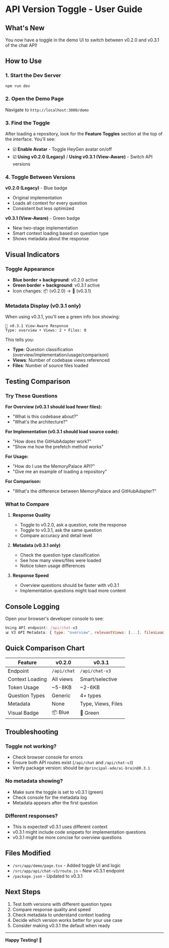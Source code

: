 # API Version Toggle - User Guide

## What's New

You now have a toggle in the demo UI to switch between v0.2.0 and v0.3.1 of the chat API!

## How to Use

### 1. Start the Dev Server
```bash
npm run dev
```

### 2. Open the Demo Page
Navigate to `http://localhost:3000/demo`

### 3. Find the Toggle
After loading a repository, look for the **Feature Toggles** section at the top of the interface. You'll see:

- ☑️ **Enable Avatar** - Toggle HeyGen avatar on/off
- ☑️ **Using v0.2.0 (Legacy)** / **Using v0.3.1 (View-Aware)** - Switch API versions

### 4. Toggle Between Versions

**v0.2.0 (Legacy)** - Blue badge
- Original implementation
- Loads all context for every question
- Consistent but less optimized

**v0.3.1 (View-Aware)** - Green badge
- New two-stage implementation
- Smart context loading based on question type
- Shows metadata about the response

## Visual Indicators

### Toggle Appearance
- **Blue border + background**: v0.2.0 active
- **Green border + background**: v0.3.1 active
- Icon changes: 📦 (v0.2.0) → 🚀 (v0.3.1)

### Metadata Display (v0.3.1 only)
When using v0.3.1, you'll see a green info box showing:
```
🚀 v0.3.1 View-Aware Response
Type: overview • Views: 2 • Files: 0
```

This tells you:
- **Type**: Question classification (overview/implementation/usage/comparison)
- **Views**: Number of codebase views referenced
- **Files**: Number of source files loaded

## Testing Comparison

### Try These Questions

**For Overview (v0.3.1 should load fewer files):**
- "What is this codebase about?"
- "What's the architecture?"

**For Implementation (v0.3.1 should load source code):**
- "How does the GitHubAdapter work?"
- "Show me how the prefetch method works"

**For Usage:**
- "How do I use the MemoryPalace API?"
- "Give me an example of loading a repository"

**For Comparison:**
- "What's the difference between MemoryPalace and GitHubAdapter?"

### What to Compare

1. **Response Quality**
   - Toggle to v0.2.0, ask a question, note the response
   - Toggle to v0.3.1, ask the same question
   - Compare accuracy and detail level

2. **Metadata (v0.3.1 only)**
   - Check the question type classification
   - See how many views/files were loaded
   - Notice token usage differences

3. **Response Speed**
   - Overview questions should be faster with v0.3.1
   - Implementation questions might load more content

## Console Logging

Open your browser's developer console to see:
```javascript
Using API endpoint: /api/chat-v3
📊 V3 API Metadata: { type: "overview", relevantViews: [...], filesLoaded: 0 }
```

## Quick Comparison Chart

| Feature | v0.2.0 | v0.3.1 |
|---------|--------|--------|
| Endpoint | `/api/chat` | `/api/chat-v3` |
| Context Loading | All views | Smart/selective |
| Token Usage | ~5-8KB | ~2-6KB |
| Question Types | Generic | 4+ types |
| Metadata | None | Type, Views, Files |
| Visual Badge | 📦 Blue | 🚀 Green |

## Troubleshooting

### Toggle not working?
- Check browser console for errors
- Ensure both API routes exist (`/api/chat` and `/api/chat-v3`)
- Verify package version: should be `@principal-ade/ai-brain@0.3.1`

### No metadata showing?
- Make sure the toggle is set to v0.3.1 (green)
- Check console for the metadata log
- Metadata appears after the first question

### Different responses?
- This is expected! v0.3.1 uses different context
- v0.3.1 might include code snippets for implementation questions
- v0.3.1 might be more concise for overview questions

## Files Modified

- `/src/app/demo/page.tsx` - Added toggle UI and logic
- `/src/app/api/chat-v3/route.js` - New v0.3.1 endpoint
- `/package.json` - Updated to v0.3.1

## Next Steps

1. Test both versions with different question types
2. Compare response quality and speed
3. Check metadata to understand context loading
4. Decide which version works better for your use case
5. Consider making v0.3.1 the default when ready

---

**Happy Testing!** 🚀
